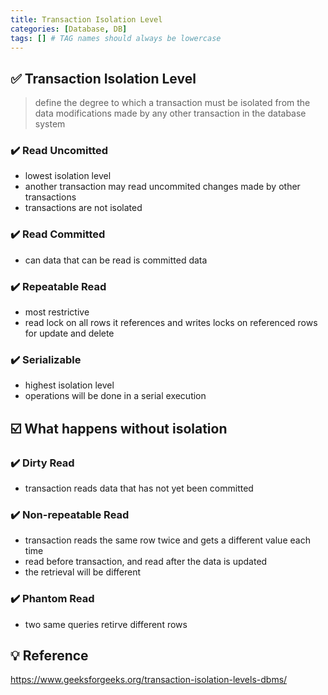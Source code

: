 ```yaml
---
title: Transaction Isolation Level
categories: [Database, DB]
tags: [] # TAG names should always be lowercase
---
```


## ✅ Transaction Isolation Level

> define the degree to which a transaction must be isolated from the data modifications made by any other transaction in the database system

### ✔️ Read Uncomitted

- lowest isolation level
- another transaction may read uncommited changes made by other transactions
- transactions are not isolated

### ✔️ Read Committed

- can data that can be read is committed data

### ✔️ Repeatable Read

- most restrictive
- read lock on all rows it references and writes locks on referenced rows for update and delete

### ✔️ Serializable

- highest isolation level
- operations will be done in a serial execution

## ☑️ What happens without isolation

### ✔️ Dirty Read

- transaction reads data that has not yet been committed

### ✔️ Non-repeatable Read

- transaction reads the same row twice and gets a different value each time
- read before transaction, and read after the data is updated
- the retrieval will be different

### ✔️ Phantom Read

- two same queries retirve different rows

## 💡 Reference

<https://www.geeksforgeeks.org/transaction-isolation-levels-dbms/>
